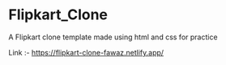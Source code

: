 # Flipkart_Clone
A Flipkart clone template made using html and css for practice

Link :- https://flipkart-clone-fawaz.netlify.app/
